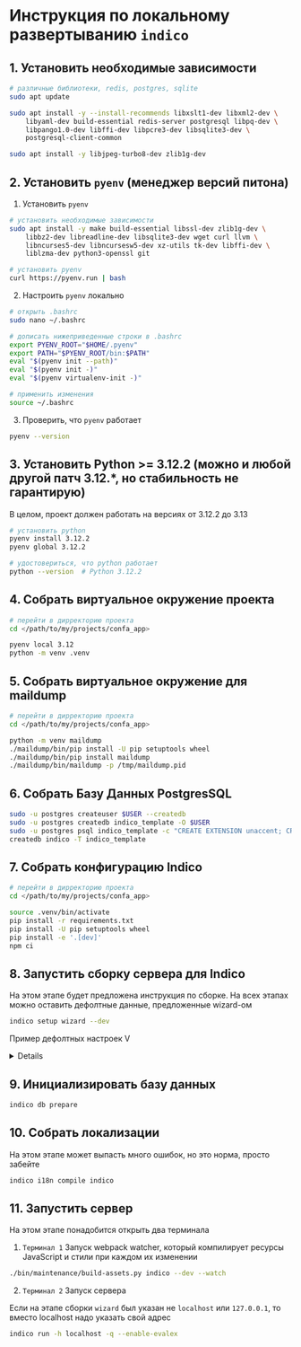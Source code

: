 # Инструкция по локальному развертыванию `indico`
## 1. Установить необходимые зависимости
```bash
# различные библиотеки, redis, postgres, sqlite
sudo apt update

sudo apt install -y --install-recommends libxslt1-dev libxml2-dev \
    libyaml-dev build-essential redis-server postgresql libpq-dev \
    libpango1.0-dev libffi-dev libpcre3-dev libsqlite3-dev \
    postgresql-client-common
```
```bash
sudo apt install -y libjpeg-turbo8-dev zlib1g-dev
```

## 2. Установить `pyenv` (менеджер версий питона)
1. Установить `pyenv`
```bash
# установить необходимые зависимости
sudo apt install -y make build-essential libssl-dev zlib1g-dev \
    libbz2-dev libreadline-dev libsqlite3-dev wget curl llvm \
    libncurses5-dev libncursesw5-dev xz-utils tk-dev libffi-dev \
    liblzma-dev python3-openssl git
```

```bash
# установить pyenv
curl https://pyenv.run | bash
```

2. Настроить `pyenv` локально
```bash
# открыть .bashrc
sudo nano ~/.bashrc

# дописать нижеприведенные строки в .bashrc
export PYENV_ROOT="$HOME/.pyenv"
export PATH="$PYENV_ROOT/bin:$PATH"
eval "$(pyenv init --path)"
eval "$(pyenv init -)"
eval "$(pyenv virtualenv-init -)"

# применить изменения
source ~/.bashrc
```

3. Проверить, что `pyenv` работает
```bash
pyenv --version
```

## 3. Установить Python >= 3.12.2 (можно и любой другой патч 3.12.*, но стабильность не гарантирую)
В целом, проект должен работать на версиях от 3.12.2 до 3.13
```bash
# установить python
pyenv install 3.12.2
pyenv global 3.12.2
```

```bash
# удостовериться, что python работает
python --version  # Python 3.12.2
```

## 4. Собрать виртуальное окружение проекта
```bash
# перейти в дирректорию проекта
cd </path/to/my/projects/confa_app>

pyenv local 3.12
python -m venv .venv
```

## 5. Собрать виртуальное окружение для maildump
```bash
# перейти в дирректорию проекта
cd </path/to/my/projects/confa_app>

python -m venv maildump
./maildump/bin/pip install -U pip setuptools wheel
./maildump/bin/pip install maildump
./maildump/bin/maildump -p /tmp/maildump.pid
```

## 6. Собрать Базу Данных PostgresSQL
```bash
sudo -u postgres createuser $USER --createdb
sudo -u postgres createdb indico_template -O $USER
sudo -u postgres psql indico_template -c "CREATE EXTENSION unaccent; CREATE EXTENSION pg_trgm;"
createdb indico -T indico_template
```

## 7. Собрать конфигурацию Indico
```bash
# перейти в дирректорию проекта
cd </path/to/my/projects/confa_app>

source .venv/bin/activate
pip install -r requirements.txt
pip install -U pip setuptools wheel
pip install -e '.[dev]'
npm ci
```

## 8. Запустить сборку сервера для Indico
На этом этапе будет предложена инструкция по сборке. На всех этапах можно оставить дефолтные данные, предложенные wizard-ом
```bash
indico setup wizard --dev
```

Пример дефолтных настроек V
<details>

```bash
Indico root path: /projects
Indico URL: http://127.0.0.1:8000
PostgreSQL database URI: postgresql:///indico
Redis URI (celery): redis://127.0.0.1:6379/0
Redis URI (cache): redis://127.0.0.1:6379/1
Contact email: its_a_test@mail.ru
Admin email: its_a_test@mail.ru
No-reply email: noreply@mail.ru
SMTP host: 127.0.0.1
SMTP port: 1025
SMTP username: dmitriy
SMTP password: ************
Keep these settings anyway? [y/N]: y
Default locale: en_US
Default timezone: Europe/Moscow
Enable room booking? [y/N]: y
Enable system notices? [Y/n]: y
```
</details>

## 9. Инициализировать базу данных
```bash
indico db prepare
```

## 10. Собрать локализации
На этом этапе может выпасть много ошибок, но это норма, просто забейте
```bash
indico i18n compile indico
```

## 11. Запустить сервер
На этом этапе понадобится открыть два терминала
1. `Терминал 1` Запуск webpack watcher, который компилирует ресурсы JavaScript и стили при каждом их изменении
```bash
./bin/maintenance/build-assets.py indico --dev --watch
```
2. `Терминал 2` Запуск сервера

Если на этапе сборки `wizard` был указан не `localhost` или `127.0.0.1`, то вместо localhost надо указать свой адрес
```bash
indico run -h localhost -q --enable-evalex
```
